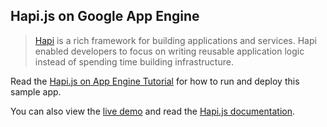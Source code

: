 ## Hapi.js on Google App Engine

> [Hapi][1] is a rich framework for building applications and services. Hapi
enabled developers to focus on writing reusable application logic instead of
spending time building infrastructure.

Read the [Hapi.js on App Engine Tutorial][2] for how to run and deploy this
sample app.

You can also view the [live demo][3] and read the [Hapi.js documentation][4].

[1]: http://hapijs.com/
[2]: https://cloud.google.com/nodejs/resources/frameworks/hapi
[3]: http://hapi-dot-nodejs-docs-samples.appspot.com
[4]: http://hapijs.com/
